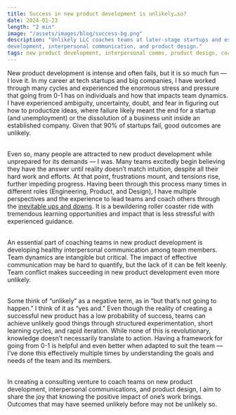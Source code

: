 ```yaml
---
title: Success in new product development is unlikely…so?
date: 2024-01-23
length: "2 min"
image: "/assets/images/blog/success-bg.png"
description: "Unlikely LLC coaches teams at later-stage startups and established orgs in new product
development, interpersonal communication, and product design."
tags: new product development, interpersonal comms, product design, coaching
---
```


New product development is intense and often fails, but it is so much fun — I love it. In my career
at tech startups and big companies, I have worked through many cycles and experienced the enormous
stress and pressure that going from 0-1 has on individuals and how that impacts team dynamics. I
have experienced ambiguity, uncertainty, doubt, and fear in figuring out how to productize ideas,
where failure likely meant the end for a startup (and unemployment) or the dissolution of a business
unit inside an established company. Given that 90% of startups fail, good outcomes are unlikely.
<br/><br/>

Even so, many people are attracted to new product development while unprepared for its demands — I
was. Many teams excitedly begin believing they have the answer until reality doesn’t match
intuition, despite all their hard work and efforts. At that point, frustrations mount, and tensions
rise, further impeding progress. Having been through this process many times in different roles
(Engineering, Product, and Design), I have multiple perspectives and the experience to lead teams
and coach others through the [inevitable ups and downs](https://fora.com/blog/failing-to-success/). It is a bewildering roller coaster ride with
tremendous learning opportunities and impact that is less stressful with experienced guidance.
<br/><br/>


An essential part of coaching teams in new product development is developing healthy interpersonal
communication among team members. Team dynamics are intangible but critical. The impact of effective
communication may be hard to quantify, but the lack of it can be felt keenly. Team conflict makes
succeeding in new product development even more unlikely.
<br/><br/>

Some think of “unlikely” as a negative term, as in “but that’s not going to happen.” I think of it
as “yes and.” Even though the reality of creating a successful new product has a low probability of
success, teams can achieve unlikely good things through structured experimentation, short learning
cycles, and rapid iteration. While none of this is revolutionary, knowledge doesn’t necessarily
translate to action. Having a framework for going from 0-1 is helpful and even better when adapted
to suit the team — I’ve done this effectively multiple times by understanding the goals and needs of
the team and its members.
<br/><br/>

In creating a consulting venture to coach teams on new product development, interpersonal
communications, and product design, I aim to share the joy that knowing the positive impact of one’s
work brings. Outcomes that may have seemed unlikely before may not be unlikely so.

